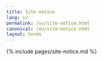 ```yaml
---
title: Site notice
lang: sv
permalink: /sv/site-notice.html
canonical: /en/site-notice.html
layout: terms
---
```


{% include pages/site-notice.md %}
